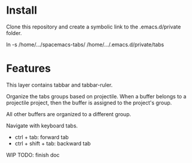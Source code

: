 # Install
Clone this repository and create a symbolic link to the .emacs.d/private folder.

ln -s /home/.../spacemacs-tabs/ /home/.../.emacs.d/private/tabs

# Features
This layer contains tabbar and tabbar-ruler.

Organize the tabs groups based on projectile.
When a buffer belongs to a projectile project, then the buffer is assigned to the project's group.

All other buffers are organized to a different group.

Navigate with keyboard tabs.
* ctrl + tab: forward tab
* ctrl + shift + tab: backward tab

WIP
TODO: finish doc
